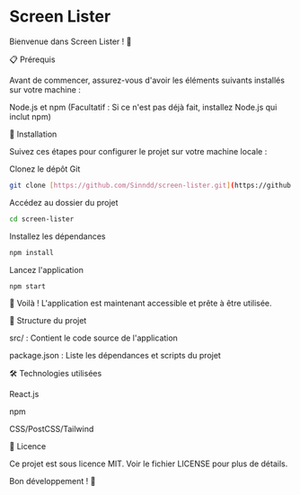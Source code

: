 # Screen Lister

Bienvenue dans Screen Lister ! 🚀

📋 Prérequis

Avant de commencer, assurez-vous d'avoir les éléments suivants installés sur votre machine :

Node.js et npm (Facultatif : Si ce n'est pas déjà fait, installez Node.js qui inclut npm)

🚀 Installation

Suivez ces étapes pour configurer le projet sur votre machine locale :

Clonez le dépôt Git

```bash
git clone [https://github.com/Sinndd/screen-lister.git](https://github.com/Sinndd/screen-lister.git)
```

Accédez au dossier du projet

```bash
cd screen-lister
```

Installez les dépendances

```bash
npm install
```

Lancez l'application

```bash
npm start
```

🎉 Voilà ! L'application est maintenant accessible et prête à être utilisée.

📂 Structure du projet

src/ : Contient le code source de l'application

package.json : Liste les dépendances et scripts du projet

🛠 Technologies utilisées

React.js

npm

CSS/PostCSS/Tailwind

📜 Licence

Ce projet est sous licence MIT. Voir le fichier LICENSE pour plus de détails.

Bon développement ! 🚀
